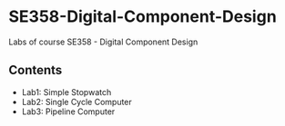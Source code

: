 # SE358-Digital-Component-Design
Labs of course SE358 - Digital Component Design
## Contents
- Lab1: Simple Stopwatch
- Lab2: Single Cycle Computer
- Lab3: Pipeline Computer
